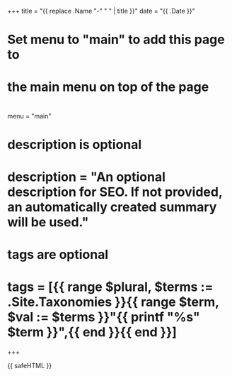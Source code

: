 +++
title = "{{ replace .Name "-" " " | title }}"
date = "{{ .Date }}"

#
# Set menu to "main" to add this page to
# the main menu on top of the page
#
menu = "main"

#
# description is optional
#
# description = "An optional description for SEO. If not provided, an automatically created summary will be used."

#
# tags are optional
#
# tags = [{{ range $plural, $terms := .Site.Taxonomies }}{{ range $term, $val := $terms }}"{{ printf "%s" $term }}",{{ end }}{{ end }}]
+++

{{ safeHTML }}
